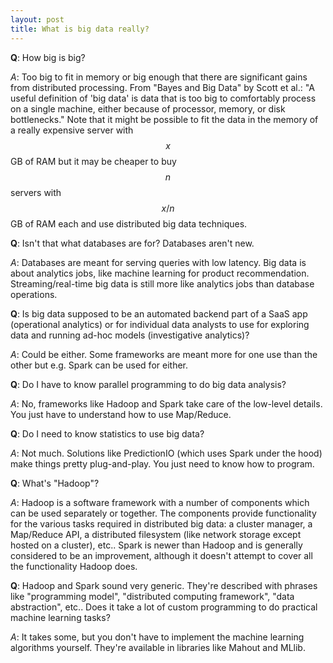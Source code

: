 ```yaml
---
layout: post
title: What is big data really?
---
```


**Q**: How big is big?

_A_: Too big to fit in memory or big enough that there are significant gains
from distributed processing.
From "Bayes and Big Data" by Scott et al.:
"A useful definition of 'big data' is data that is too big to comfortably
process on a single machine, either because of processor, memory, or disk
bottlenecks."
Note that it might be possible to fit the data in the memory of a really
expensive server with $$x$$ GB of RAM but it may be cheaper to buy $$n$$
servers with $$x/n$$ GB of RAM each and use distributed big data techniques.

**Q**: Isn't that what databases are for? Databases aren't new.

_A_: Databases are meant for serving queries with low latency.
Big data is about analytics jobs, like machine learning for product
recommendation.
Streaming/real-time big data is still more like analytics jobs than database
operations.

**Q**: Is big data supposed to be an automated backend part of a SaaS app
(operational analytics) or for individual data analysts to use for exploring
data and running ad-hoc models (investigative analytics)?

_A_: Could be either.
Some frameworks are meant more for one use than the other but e.g. Spark
can be used for either.

**Q**: Do I have to know parallel programming to do big data analysis?

_A_: No, frameworks like Hadoop and Spark take care of the low-level details.
You just have to understand how to use Map/Reduce.

**Q**: Do I need to know statistics to use big data?

_A_: Not much. Solutions like PredictionIO (which uses Spark under the hood) make
things pretty plug-and-play.
You just need to know how to program.

**Q**: What's "Hadoop"?

_A_: Hadoop is a software framework with a number of components which
can be used separately or together.
The components provide functionality for the various tasks required in
distributed big data: a cluster manager, a Map/Reduce API, a distributed
filesystem (like network storage except hosted on a cluster), etc..
Spark is newer than Hadoop and is generally considered to be an improvement,
although it doesn't attempt to cover all the functionality Hadoop does.

**Q**: Hadoop and Spark sound very generic.
They're described with phrases like "programming model", "distributed computing
framework", "data abstraction", etc..
Does it take a lot of custom programming to do practical machine learning
tasks?

_A_: It takes some, but you don't have to implement the machine learning algorithms
yourself.
They're available in libraries like Mahout and MLlib.

